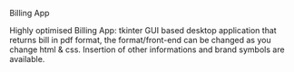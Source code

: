 Billing App

Highly optimised Billing App:
tkinter GUI based desktop application that returns bill in pdf format, the format/front-end can be changed as you change html & css. Insertion of other informations and brand symbols are available.
